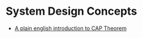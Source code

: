 # System Design Concepts

- [A plain english introduction to CAP Theorem](http://ksat.me/a-plain-english-introduction-to-cap-theorem/)
